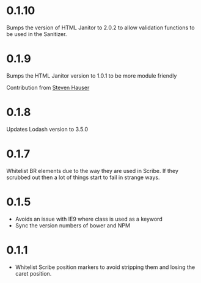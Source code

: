 # 0.1.10

Bumps the version of HTML Janitor to 2.0.2 to allow validation functions to be used in the Sanitizer.

# 0.1.9

Bumps the HTML Janitor version to 1.0.1 to be more module friendly

Contribution from [Steven Hauser](https://github.com/stevenhauser)

# 0.1.8

Updates Lodash version to 3.5.0

# 0.1.7

Whitelist BR elements due to the way they are used in Scribe. If they scrubbed out then a lot of things start to fail in strange ways.

# 0.1.5

* Avoids an issue with IE9 where class is used as a keyword
* Sync the version numbers of bower and NPM

# 0.1.1

* Whitelist Scribe position markers to avoid stripping them and losing
  the caret position.

